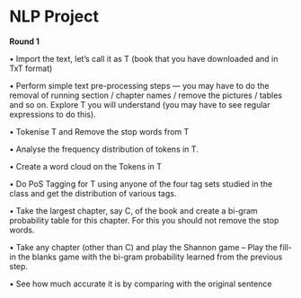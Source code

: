 # NLP Project

**Round 1**

  •  Import the text, let’s call it as T (book that you have downloaded and in TxT format)

  • Perform simple text pre-processing steps — you may have to do the removal of
  running section / chapter names / remove the pictures / tables and so on. Explore T
  you will understand (you may have to see regular expressions to do this).
  
  • Tokenise T and Remove the stop words from T
  
  • Analyse the frequency distribution of tokens in T.
  
  • Create a word cloud on the Tokens in T
  
  • Do PoS Tagging for T using anyone of the four tag sets studied in the class and get
  the distribution of various tags.
  
  • Take the largest chapter, say C, of the book and create a bi-gram probability table for
  this chapter. For this you should not remove the stop words.
  
  • Take any chapter (other than C) and play the Shannon game – Play the fill-in the
  blanks game with the bi-gram probability learned from the previous step.
  
  • See how much accurate it is by comparing with the original sentence
